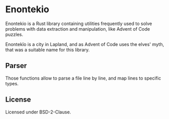# Enontekio

Enontekio is a Rust library containing utilities frequently used
to solve problems with data extraction and manipulation, like
Advent of Code puzzles.

Enontekïo is a city in Lapland, and as Advent of Code uses
the elves' myth, that was a suitable name for this library.

## Parser

Those functions allow to parse a file line by line,
and map lines to specific types.

## License

Licensed under BSD-2-Clause.
